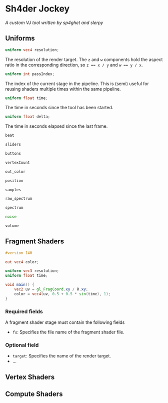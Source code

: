 # Sh4der Jockey
*A custom VJ tool written by sp4ghet and slerpy*

## Uniforms

```glsl
uniform vec4 resolution;
```
The resolution of the render target.
The `z` and `w` components hold the aspect ratio in the corresponding direction,
so `z == x / y` and `w == y / x`.

```glsl
uniform int passIndex;
```
The index of the current stage in the pipeline.
This is (semi) useful for reusing shaders multiple times within the same pipeline.

```glsl
uniform float time;
```
The time in seconds since the tool has been started.

```glsl
uniform float delta;
```
The time in seconds elapsed since the last frame.

```glsl
beat
```

```glsl
sliders
```

```glsl
buttons
```

```glsl
vertexCount
```

```glsl
out_color
```

```glsl
position
```

```glsl
samples
```

```glsl
raw_spectrum
```

```glsl
spectrum
```

```glsl
noise
```

```glsl
volume
```

## Fragment Shaders

```glsl
#version 140

out vec4 color;

uniform vec3 resolution;
uniform float time;

void main() {
    vec2 uv = gl_FragCoord.xy / R.xy;
    color = vec4(uv, 0.5 + 0.5 * sin(time), 1);
}
```

### Required fields

A fragment shader stage must contain the following fields

 - `fs`: Specifies the file name of the fragment shader file.

### Optional field

 - `target`: Specifies the name of the render target.
 - ...


## Vertex Shaders
## Compute Shaders
